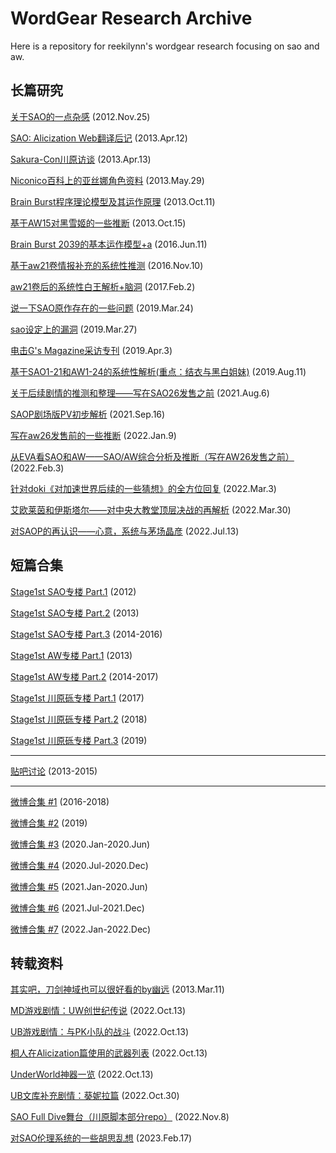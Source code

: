 # WordGear Research Archive

Here is a repository for reekilynn's wordgear research focusing on sao and aw.

## 长篇研究

[关于SAO的一点杂感](res-121125-sao-rev.md) (2012.Nov.25)

[SAO: Alicization Web翻译后记](res-130412-sao-uw-post.md) (2013.Apr.12)

[Sakura-Con川原访谈](res-130413-reki-data.md) (2013.Apr.13)

[Niconico百科上的亚丝娜角色资料](res-130529-asuna-nico-profile.md) (2013.May.29)

[Brain Burst程序理论模型及其运作原理](res-131011-bbmodel.md) (2013.Oct.11)

[基于AW15对黑雪姬的一些推断](res-131015-kuroyuki.md) (2013.Oct.15)

[Brain Burst 2039的基本运作模型+a](res-160611-bbmodel2.md) (2016.Jun.11)

[基于aw21卷情报补充的系统性推测](res-161110-aw21-rev.md) (2016.Nov.10)

[aw21卷后的系统性白王解析+脑洞](res-170202-cosmos.md) (2017.Feb.2)

[说一下SAO原作存在的一些问题](res-190324-criticize-uw.md) (2019.Mar.24)

[sao设定上的漏洞](res-190327-sao-issues-back.md) (2019.Mar.27)

[电击G's Magazine采访专刊](res-190403-reki-interview.md) (2019.Apr.3)

[基于SAO1-21和AW1-24的系统性解析(重点：结衣与黑白姐妹)](res-190811-yui.md) (2019.Aug.11)

[关于后续剧情的推测和整理——写在SAO26发售之前](res-210806-sao26-prev.md) (2021.Aug.6)

[SAOP剧场版PV初步解析](res-210916-saop.md) (2021.Sep.16)

[写在aw26发售前的一些推断](res-220109-aw26-prev.md) (2022.Jan.9)

[从EVA看SAO和AW——SAO/AW综合分析及推断（写在AW26发售之前）](res-220203-eva.md) (2022.Feb.3)

[针对doki《对加速世界后续的一些猜想》的全方位回复](res-220303-answer-doki.md) (2022.Mar.3)

[艾欧莱茵和伊斯塔尔——对中央大教堂顶层决战的再解析](res-220330-eolyne-istar.md) (2022.Mar.30)

[对SAOP的再认识——心意，系统与茅场晶彦](res-220713-saop.md) (2022.Jul.13)

## 短篇合集

[Stage1st SAO专楼 Part.1](res-archive-s1-sao-part1.md) (2012)

[Stage1st SAO专楼 Part.2](res-archive-s1-sao-part2.md) (2013)

[Stage1st SAO专楼 Part.3](res-archive-s1-sao-part3.md) (2014-2016)

[Stage1st AW专楼 Part.1](res-archive-s1-aw-part1.md) (2013)

[Stage1st AW专楼 Part.2](res-archive-s1-aw-part2.md) (2014-2017)

[Stage1st 川原砾专楼 Part.1](res-archive-s1-reki-part1.md) (2017)

[Stage1st 川原砾专楼 Part.2](res-archive-s1-reki-part2.md) (2018)

[Stage1st 川原砾专楼 Part.3](res-archive-s1-reki-part3.md) (2019)

***

[贴吧讨论](res-archive-tb.md) (2013-2015)

***

[微博合集 #1](res-2018-and-before.md) (2016-2018)

[微博合集 #2](res-2019-short-part2.md) (2019)

[微博合集 #3](res-2020-short-part1.md) (2020.Jan-2020.Jun)

[微博合集 #4](res-2020-short-part2.md) (2020.Jul-2020.Dec)

[微博合集 #5](res-2021-short-part1.md) (2021.Jan-2020.Jun)

[微博合集 #6](res-2021-short-part2.md) (2021.Jul-2021.Dec)

[微博合集 #7](res-2022-short-part1.md) (2022.Jan-2022.Dec)

## 转载资料

[其实吧，刀剑神域也可以很好看的by幽远](data-130311-saop1-comment.md) (2013.Mar.11)

[MD游戏剧情：UW创世纪传说](data-221013-saomd-uwcreate.md) (2022.Oct.13)

[UB游戏剧情：与PK小队的战斗](data-221013-saoub-part01-ggo.md) (2022.Oct.13)

[桐人在Alicization篇使用的武器列表](data-221013-saouw-kirito-weapons.md) (2022.Oct.13)

[UnderWorld神器一览](data-221013-uw-weapons.md) (2022.Oct.13)

[UB文库补充剧情：葵妮拉篇](data-221030-saoub-add01-admin.md) (2022.Oct.30)

[SAO Full Dive舞台（川原脚本部分repo）](data-221108-saofd-repo.md) (2022.Nov.8)

[对SAO伦理系统的一些胡思乱想](data-230217-sao-r18.md) (2023.Feb.17)
